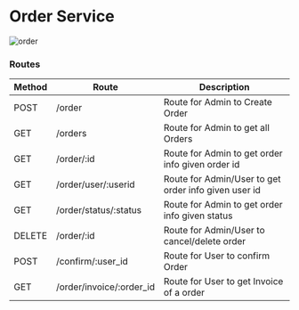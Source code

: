 # Order Service

![order](https://user-images.githubusercontent.com/39910073/165148554-acd92311-18c3-4852-9dc8-d5ba82e623ba.svg)


### Routes
| Method | Route                           |   Description                                               |
|  ---   | ---                             | ---                                                         |
| POST   |   /order                        |   Route for Admin to Create Order                           |
| GET    |   /orders                       |   Route for Admin to get all Orders                         |
| GET    |   /order/:id                    |   Route for Admin to get order info given order id          |
| GET    |   /order/user/:userid           |   Route for Admin/User to get order info given user id      |
| GET    |   /order/status/:status         |   Route for Admin to get order info given status            |
| DELETE |   /order/:id                    |   Route for Admin/User to cancel/delete order               |
| POST   |   /confirm/:user_id             |   Route for User to confirm Order                           |
| GET    |   /order/invoice/:order_id      |   Route for User to get Invoice of a order                  |
